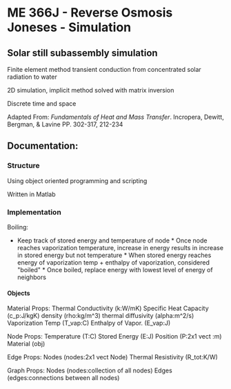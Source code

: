 # ME 366J - Reverse Osmosis Joneses - Simulation

## Solar still subassembly simulation 

Finite element method transient conduction from concentrated solar radiation to water

2D simulation, implicit method solved with matrix inversion

Discrete time and space

Adapted From: _Fundamentals of Heat and Mass Transfer_. Incropera, Dewitt, Bergman, & Lavine
                PP. 302-317, 212-234

## Documentation:

### Structure

Using object oriented programming and scripting

Written in Matlab

### Implementation

Boiling:    
* Keep track of stored energy and temperature of node
            * Once node reaches vaporization temperature, increase in energy results in increase in stored energy but not temperature
            * When stored energy reaches energy of vaporization temp + enthalpy of vaporization, considered "boiled"
            * Once boiled, replace energy with lowest level of energy of neighbors

#### Objects

Material
     Props: Thermal Conductivity    (k:W/mK)
            Specific Heat Capacity  (c_p:J/kgK)
            density                 (rho:kg/m^3)
            thermal diffusivity     (alpha:m^2/s)
            Vaporization Temp       (T_vap:C)
            Enthalpy of Vapor.      (E_vap:J)

Node
     Props: Temperature             (T:C)
            Stored Energy           (E:J)
            Position                (P:2x1 vect :m)
            Material                (obj)

Edge
     Props: Nodes                   (nodes:2x1 vect Node)
            Thermal Resistivity     (R_tot:K/W)

Graph
     Props: Nodes                   (nodes:collection of all nodes)
            Edges                   (edges:connections between all nodes)

